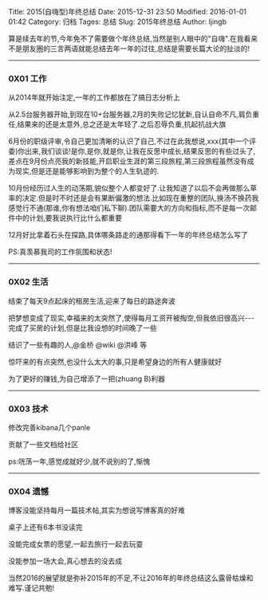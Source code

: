 Title: 2015(自嗨型)年终总结
Date: 2015-12-31 23:50
Modified: 2016-01-01 01:42
Category: 归档
Tages: 总结
Slug: 2015年终总结
Author: ljingb

算是续去年的节,今年免不了需要做个年终总结,当然是别人眼中的"自嗨".在我看来不是朋友圈的三言两语就能总结去年一年的过往,总结是需要长篇大论的扯淡的!

* * *

### 0X01 工作

从2014年就开始注定,一年的工作都放在了搞日志分析上

从2.5台服务器开始,到现在10+台服务器,2月的失败记忆犹新,自认自命不凡,肩负重任,结果来的还是太意外,总之还是太年轻了.之后忍辱负重,抗起抗战大旗

6月份的职级评审,令自己更加清晰的认识了自己,不过在此我想说,xxx(其中一个评委)你出来,我们谈谈!是你,是你,就是你,让我在反思中成长,结果反思的有些过头了,差点在9月份点亮我的新技能,开启职业生涯的第三段旅程,第三段旅程虽然没有成为现实,但是还是能够影响到为整个的人生轨迹的.

10月份经历过人生的动荡期,貌似整个人都变好了.让我知道了以后不会再做那么草率的决定.但是时不时还是会有果断偏激的想法.比如现在重整的团队,换汤不换药我感觉行不通(那谁,你有想法咱们私下聊).团队需要大的方向和指标,而不是每一次邮件中的计划,要我说执行比什么都重要

12月好比拿着石头在探路,具体哪条路走的通那得看下一年的年终总结怎么写了

PS:真羡慕我司的工作氛围和状态!

* * *

### 0X02 生活

结束了每天9点起床的租房生活,迎来了每日的路途奔波

把梦想变成了现实,幸福来的太突然了,使得每月工资开被掏空,但我依旧很高兴---完成了买房的计划,但是比我设想的时间晚了一些

结识了一些有趣的人,@金桥 @wiki @洪峰 等

惊吓来的有点突然,也没什么太大的事,只是希望身边的所有人健康就好

为了更好的赚钱,为自己增添了一把(zhuang B)利器

* * *

### 0X03 技术

修改完善kibana几个panle

贡献了一些文档给社区

ps:咣荡一年,感觉成就好少,就不说别的了,惭愧

* * *
### 0X04 遗憾

博客没能坚持每月一篇技术帖,其实为想说写博客真的好难

桌子上还有6本书没读完

没能完成女票的愿望,一起去旅行一起去玩耍

没能参加一场大会,真心想去的没去成


当然2016的展望就是弥补2015年的不足,不让2016年的年终总结这么露骨枯燥和难写.谨记共勉!
